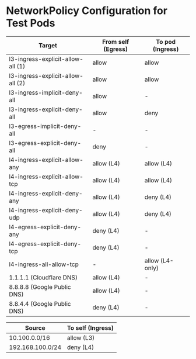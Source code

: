 # NetworkPolicy Configuration for Test Pods

| Target | From self (Egress) | To pod (Ingress) |
|-|-|-|
| l3-ingress-explicit-allow-all (1) | allow | allow |
| l3-ingress-explicit-allow-all (2) | allow | allow |
| l3-ingress-implicit-deny-all | allow | - |
| l3-ingress-explicit-deny-all | allow | deny |
| l3-egress-implicit-deny-all | - | - |
| l3-egress-explicit-deny-all | deny | - |
| l4-ingress-explicit-allow-any | allow (L4) | allow (L4) |
| l4-ingress-explicit-allow-tcp | allow (L4) | allow (L4) |
| l4-ingress-explicit-deny-any | allow (L4) | deny (L4) |
| l4-ingress-explicit-deny-udp | allow (L4) | deny (L4) |
| l4-egress-explicit-deny-any | deny (L4) | - |
| l4-egress-explicit-deny-tcp | deny (L4) | - |
| l4-ingress-all-allow-tcp | - | allow (L4-only) |
| 1.1.1.1 (Cloudflare DNS) | allow (L4) | - |
| 8.8.8.8 (Google Public DNS) | allow (L4) | - |
| 8.8.4.4 (Google Public DNS)  | deny (L4) | - |

| Source | To self (Ingress) |
|-|-|
| 10.100.0.0/16 | allow (L3) |
| 192.168.100.0/24 | deny (L4) |
